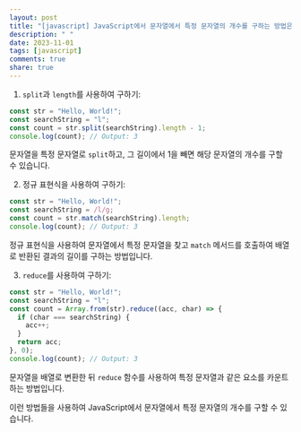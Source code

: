 ```yaml
---
layout: post
title: "[javascript] JavaScript에서 문자열에서 특정 문자열의 개수를 구하는 방법은?"
description: " "
date: 2023-11-01
tags: [javascript]
comments: true
share: true
---
```


1. `split`과 `length`를 사용하여 구하기:
```javascript
const str = "Hello, World!";
const searchString = "l";
const count = str.split(searchString).length - 1;
console.log(count); // Output: 3
```
문자열을 특정 문자열로 `split`하고, 그 길이에서 1을 빼면 해당 문자열의 개수를 구할 수 있습니다.

2. 정규 표현식을 사용하여 구하기:
```javascript
const str = "Hello, World!";
const searchString = /l/g;
const count = str.match(searchString).length;
console.log(count); // Output: 3
```
정규 표현식을 사용하여 문자열에서 특정 문자열을 찾고 `match` 메서드를 호출하여 배열로 반환된 결과의 길이를 구하는 방법입니다.

3. `reduce`를 사용하여 구하기:
```javascript
const str = "Hello, World!";
const searchString = "l";
const count = Array.from(str).reduce((acc, char) => {
  if (char === searchString) {
    acc++;
  }
  return acc;
}, 0);
console.log(count); // Output: 3
```
문자열을 배열로 변환한 뒤 `reduce` 함수를 사용하여 특정 문자열과 같은 요소를 카운트하는 방법입니다.

이런 방법들을 사용하여 JavaScript에서 문자열에서 특정 문자열의 개수를 구할 수 있습니다.